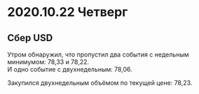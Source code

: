 # 2020.10.22 Четверг
## Сбер USD
Утром обнаружил, что пропустил два события с недельным минимумом: 78,33 и 78,22.  
И одно событие с двухнедельным: 78,06.

Закупился двухнедельным объёмом по текущей цене: 78,23.
